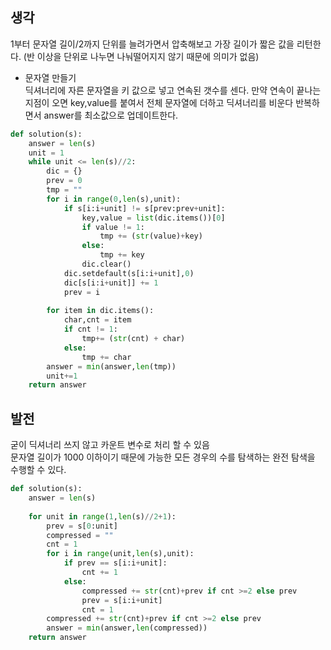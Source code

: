 
## 생각
1부터 문자열 길이/2까지 단위를 늘려가면서 압축해보고 가장 길이가 짧은 값을 리턴한다. (반 이상을 단위로 나누면 나눠떨어지지 않기 때문에 의미가 없음)
- 문자열 만들기  
  딕셔너리에 자른 문자열을 키 값으로 넣고 연속된 갯수를 센다. 만약 연속이 끝나는 지점이 오면 key,value를 붙여서 전체 문자열에 더하고 딕셔너리를 비운다
반복하면서 answer를 최소값으로 업데이트한다. 

```python
def solution(s):
    answer = len(s)
    unit = 1  
    while unit <= len(s)//2:
        dic = {}
        prev = 0
        tmp = ""
        for i in range(0,len(s),unit): 
            if s[i:i+unit] != s[prev:prev+unit]:
                key,value = list(dic.items())[0]
                if value != 1:
                    tmp += (str(value)+key)
                else:
                    tmp += key
                dic.clear()  
            dic.setdefault(s[i:i+unit],0)
            dic[s[i:i+unit]] += 1 
            prev = i
            
        for item in dic.items():
            char,cnt = item
            if cnt != 1:
                tmp+= (str(cnt) + char)
            else:
                tmp += char
        answer = min(answer,len(tmp))
        unit+=1
    return answer
```

## 발전
굳이 딕셔너리 쓰지 않고 카운트 변수로 처리 할 수 있음  
문자열 길이가 1000 이하이기 때문에 가능한 모든 경우의 수를 탐색하는 완전 탐색을 수행할 수 있다. 
```python
def solution(s):
    answer = len(s) 
    
    for unit in range(1,len(s)//2+1):
        prev = s[0:unit]
        compressed = ""
        cnt = 1
        for i in range(unit,len(s),unit): 
            if prev == s[i:i+unit]:
                cnt += 1
            else:
                compressed += str(cnt)+prev if cnt >=2 else prev
                prev = s[i:i+unit]
                cnt = 1
        compressed += str(cnt)+prev if cnt >=2 else prev
        answer = min(answer,len(compressed))
    return answer
```

